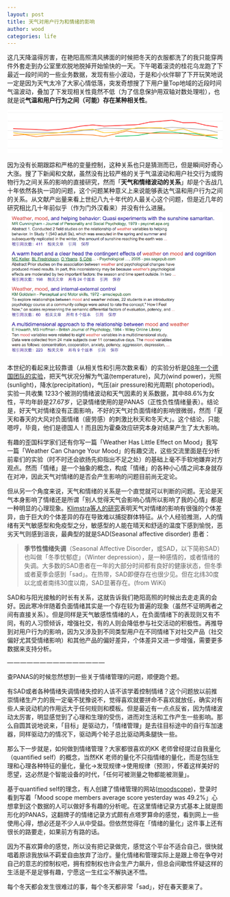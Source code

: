 ```yaml
---
layout: post
title: 天气对用户行为和情绪的影响 
author: wood
categories: life
---
```


这几天降温得厉害，在艳阳高照清风拂面的时候把冬天的衣服都洗了的我只能穿两件外套走到办公室里欢脱地脱掉开始愉快的一天。下午喝着滚烫的桂花乌龙跑了下最近一段时间的一些业务数据，发现有些小波动，于是和小伙伴聊了下开玩笑地说一定是因为天气太冷了大家心情低落，突发奇想搜了下用户量Top地域的近段时间气温波动，叠加了下发现相关性竟然不低（为了信息保护用双轴对数处理啦），也就是说**气温和用户行为之间（可能）存在某种相关性**。

 <img src="/assets/2016-3-12_relationship_between_weather_and_mood_1.png">


因为没有长期跟踪和严格的变量控制，这种关系也只是猜测而已，但是瞬间好奇心大涨。搜了下新闻和文献，虽然没有比较严格的关于气温波动和用户社交行为或购物行为之间关系的影响的直接研究，然而「**天气和情绪波动的关系**」却是个舌战几十年依然各执一词的问题，这个问题某种意义上来说能够表达气温和用户行为之间的关系。从文献产出量来看上世纪八九十年代的人最关心这个问题，但是近几年的研究相比几十年前似乎（作为门外汉看来）并没有什么进展。
 <img src="/assets/2016-3-12_relationship_between_weather_and_mood_2.png">


本世纪的看起来比较靠谱（从相关性和引用次数来看）的实验分析是[08年一个德国团队的实验](http://psycnet.apa.org/journals/emo/8/5/662/)，把天气状况分解为气温(temperature)，风力(wind power)，光照(sunlight)，降水(precipitation)，气压(air pressure)和光周期( photoperiod)。实验一共收集 1233个被测的情绪波动和天气因素的关系数据，其中88.6%为女性，平均年龄是27.67岁，记录情绪使用的是PANAS（正性负性情绪量表）。结论是，好天气对情绪没有正面影响，不好的天气对负面情绪的影响很微弱，然而「夏天和春天的大风对负面情绪（疲劳感）的刺激比秋天和冬天大」。这个结论，只能嗯哼，毕竟，他们是德国人！而且因为霍桑效应研究本身对结果产生了太大影响。

有趣的歪国科学家们还有你写一篇「Weather Has Little Effect on Mood」我写一篇「Weather Can Change Your Mood」的有趣交流，这些交流里面是在分析前辈们的实验（时不时还会欲扬先抑指出不足之处）的基础上毫不手软地嫌弃对方观点。然而「情绪」是一个抽象的概念，构成「情绪」的各种小心情之间本身就存在对冲，因此天气对情绪的是否会产生影响的问题目前尚无定论。

但从另一个角度来说，天气和情绪的关系是一个直觉就可以判断的问题。无论是天气本身影响了情绪还是所谓「别人觉得天气会影响心情所以影响了我的心情」都是一种明显的心理现象。[Klimstra等人的研究](http://www.ncbi.nlm.nih.gov/pubmed/21842988)表明天气对情绪的影响有很强的个体差异，由于巨大的个体差异的存在导致难以捕捉群体特征。从个人经验推测，人的情绪有天气敏感型和免疫型之分，敏感型的人能在晴天和舒适的温度下感到愉悦，恶劣天气则感到沮丧，最典型的就是SAD(Seasonal affective disorder) 患者：


> **季节性情绪失调**（Seasonal Affective Disorder，或SAD，以下简称SAD）也叫做「冬季忧郁症」（Winter depression），是一种感情的，或者情绪的失调。大多数的SAD患者在一年的大部分时间都有良好的健康状态，但冬季或者夏季会感到「sad」。在热带，SAD即便存在也很少见。但在北纬30度以北或者南纬30度以南，SAD显著存在。(from WiKi)

SAD和与阳光接触的时长有关系，这就告诉我们艳阳高照的时候出去走走真的会好。因此寒冷伴随着负面情绪其实是一个存在较为普遍的现象（虽然不证明两者之间有直接关系）。但是同样是天气敏感性情绪的人，在负面情绪下的表现则又有不同，有的人习惯倾诉，增强社交，有的人则会降低参与社交活动的积极性。再推导到对用户行为的影响，因为又涉及到不同类型用户在不同情绪下对社交产品（社交偏好尤其受情绪影响）和其他产品的偏好差异，个体差异又进一步增强，需要更多数据来支持分析。

— — — — — — — — — — — — — — —

查PANAS的时候忽然想到一些关于情绪管理的问题，顺便跑个题。

有SAD或者各种情绪失调情绪失控的人该不该学着控制情绪？这个问题放以前推崇情绪生产力的我一定毫不犹豫说不，觉得喜欢就要拼命不喜欢就放任，确实对有些人来说动机的作用远大于任何规则和模板。但是最近有一点点反省，因为情绪波动太厉害，明显感觉到了心理和生理的受伤，进而对生活和工作产生一些影响。那么自圆其说地说来，「目标」是驱动力，「情绪管理」是去往目标途中的自行车加速器，同样驱动力的情况下，驱动两个轮子总比驱动两条腿快一些。

那么下一步就是，如何做到情绪管理？大家都很喜欢的KK 老师曾经提过自我量化（quantified self）的概念，当然KK 老师的量化不只指情绪的量化，而是包括生理和心理各种特征的量化，量化->发现规律->使用规律（预测），怀着这样美好的愿望，这必然是个智能设备的时代，「任何可被测量之物都能被测量」。

基于quantified self的理念，有人创建了情绪管理的网站([moodscope](https://www.moodscope.com/))，登录时看到写着「Mood scope members average score yesterday was 49.2%」心想拿到这个数据的人可以做好多有趣的分析呢。在这里情绪记录方式基本上就是图形化的PANAS，这翻牌子的情绪记录方式颇有点塔罗算命的感觉，看到网上一些使用心得，想必还是不少人从中受益。但依然觉得在「情绪的量化」这件事上还有很长的路要走，如果前方有路的话。

因为不喜欢算命的感觉，所以没有把记录做完，感觉这个平台不适合自己，很快就唱着原谅我放纵不羁爱自由放弃了治疗。量化情绪和管理实际上是跟上帝在争夺对自己的意志的控制权吧，拥有控制权也许会生产力飙升，但总会间歇性怀疑这样的生活是不是足够有趣，宁愿这一生红尘不解执迷不悟。

每个冬天都会发生很难过的事，每个冬天都非常「sad」，好在春天要来了。